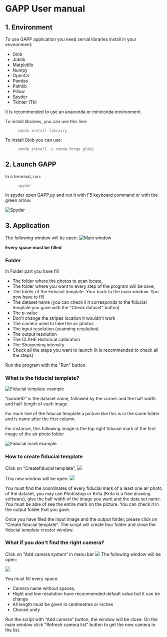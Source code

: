 # GAPP User manual 
## 1. Environment 

To use GAPP application you need serval libraries install in your environment: 
- Glob 
- Joblib 
- Matplotlib   
- Numpy 
- OpenCv 
- Pandas 
- Pathlib 
- Pillow 
- Spyder 
- Tkinter (Tk) 

It is recommended to use an anaconda or miniconda environment. 

To install libraries, you can use this line: 
>``conda install librairy`` 

To install Glob you can use: 
>``conda install -c conda-forge glob2`` 

## 2. Launch GAPP 

In a terminal, run: 
>``spyder`` 

In spyder open GAPP.py and run it with F5 keyboard command or with the green arrow. 

![Spyder](images\capturedecranspyder.png) 

## 3. Application 

The following window will be open: 
![Main window](images\capturedecranGAPP.png) 

**Every space must be filled** 

### Folder 

In Folder part you have fill 
- The folder where the photos to scan locate, 
- The folder where you want to every step of the program will be save, 
- The folder of the Fiducial template. 
Your back to the main window. Ypu now have to fill 
- The dataset name (you can check il it corresponds to the fiducial template you gave with the "Check dataset" button) 
- The p-value 
- Don't change the stripes location it wouldn't work 
- The camera used to take the air photos 
- The input resolution (scanning resolution)  
- The output resolution 
- The CLAHE Historical calibration 
- The Sharpening intensity  
- Check all the steps you want to launch (it is recommended to check all the steps) 

Run the program with the "Run" button. 
### What is the fiducial template? 
![Fiducial template example](images\capturedecranfiducialtemplate.png) 

"bande10" is the dataset name, followed by the corner and the half width and half-length of each image. 

For each line of the fiducial template a picture like this is in the same folder and is name after the first column. 

For instance, this following image is the top right fiducial mark of the first image of the air photo folder 

![Fiducial mark example](images\capturedecranfiducialMark.png) 

### How to create fiducial template 

Click on "Createfiducial template", 
![](images\capturedecranGAPP2.png) 

This new window will be open: 
![](images\capturedecranfiducialtemplatecreator.PNG) 

You must find the coordinates of every fiducial mark of a least one air photo of the dataset, you may use Photoshop or Krita (Krita is a free drawing software), give the half width of the image you want and the data set name. You must be able of see the entire mark on the picture. You can check it in the output folder that you gave. 

Once you have filed the input image and the output folder, please click on "Create fiducial template". The script will create four folder and close the fiducial template creator window. 

### What if you don't find the right camera? 
Click on "Add camera system" in menu bar 
![](images\capturedecranGAPP3.png) 
The following window will be open: 

![](images\capturedecranAddCamera.png) 

You must fill every space: 
- Camera name without spaces, 
- Hight and low resolution have recommended default value but it can be change 
- All length must be given in centimetres or inches 
- Choose unity 

Run the script with "Add camera" button, the window will be close. On the main window click "Refresh camera list" button to get the new camera in the list. 